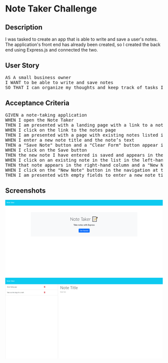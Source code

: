 # Note Taker Challenge

## Description

I was tasked to create an app that is able to write and save a user's notes.
The application's front end has already been created, so I created the back end
using Express.js and connected the two. 

## User Story

<pre>
AS A small business owner
I WANT to be able to write and save notes
SO THAT I can organize my thoughts and keep track of tasks I need to complete
</pre>

## Acceptance Criteria

<pre>
GIVEN a note-taking application
WHEN I open the Note Taker
THEN I am presented with a landing page with a link to a notes page
WHEN I click on the link to the notes page
THEN I am presented with a page with existing notes listed in the left-hand column, plus empty fields to enter a new note title and the note’s text in the right-hand column
WHEN I enter a new note title and the note’s text
THEN a "Save Note" button and a "Clear Form" button appear in the navigation at the top of the page
WHEN I click on the Save button
THEN the new note I have entered is saved and appears in the left-hand column with the other existing notes and the buttons in the navigation disappear
WHEN I click on an existing note in the list in the left-hand column
THEN that note appears in the right-hand column and a "New Note" button appears in the navigation
WHEN I click on the "New Note" button in the navigation at the top of the page
THEN I am presented with empty fields to enter a new note title and the note’s text in the right-hand column and the button disappears
</pre>

## Screenshots

![Homepage](./public/assets/images/note_taking_pic1.png)
![Notes Page](./public/assets/images/note_taking_pic2.png)
